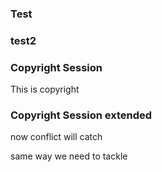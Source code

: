 ### Test 


### test2

### Copyright Session

This is copyright

### Copyright Session extended

now conflict will catch

same way we need to tackle
